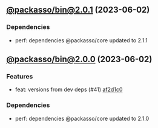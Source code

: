 ## [@packasso/bin@2.0.1](https://github.com/qiwi/packasso/compare/2023.6.2-packasso.bin.2.0.0-f0...2023.6.2-packasso.bin.2.0.1-f0) (2023-06-02)

### Dependencies
* perf: dependencies @packasso/core updated to 2.1.1

## [@packasso/bin@2.0.0](https://github.com/qiwi/packasso/compare/undefined...2023.6.2-packasso.bin.2.0.0-f0) (2023-06-02)

### Features
* feat: versions from dev deps (#41) [af2d1c0](https://github.com/qiwi/packasso/commit/af2d1c016313c1e78ae489514dc71b406449d00e)

### Dependencies
* perf: dependencies @packasso/core updated to 2.1.0
